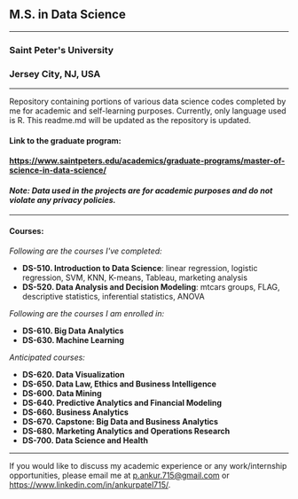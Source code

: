 ## M.S. in Data Science  
---
### Saint Peter's University  
### Jersey City, NJ, USA
---
Repository containing portions of various data science codes completed by me for academic and self-learning purposes. 
Currently, only language used is R. 
This readme.md will be updated as the repository is updated. 

#### **Link to the graduate program:**  
#### https://www.saintpeters.edu/academics/graduate-programs/master-of-science-in-data-science/  
#### *Note: Data used in the projects are for academic purposes and do not violate any privacy policies.*
---
#### **Courses:**

*Following are the courses I've completed:*   
* **DS-510. Introduction to Data Science**: linear regression, logistic regression, SVM, KNN, K-means, Tableau, marketing analysis  
* **DS-520. Data Analysis and Decision Modeling**: mtcars groups, FLAG, descriptive statistics, inferential statistics, ANOVA  

*Following are the courses I am enrolled in:*   
* **DS-610. Big Data Analytics**  
* **DS-630. Machine Learning**  

*Anticipated courses:*   
* **DS-620. Data Visualization**   
* **DS-650. Data Law, Ethics and Business Intelligence**  
* **DS-600. Data Mining**  
* **DS-640. Predictive Analytics and Financial Modeling**  
* **DS-660. Business Analytics**  
* **DS-670. Capstone: Big Data and Business Analytics**  
* **DS-680. Marketing Analytics and Operations Research**  
* **DS-700. Data Science and Health**  


---
If you would like to discuss my academic experience or any work/internship opportunities, please email me at [p.ankur.715@gmail.com](mailto:p.ankur.715@gmail.com) or https://www.linkedin.com/in/ankurpatel715/.
